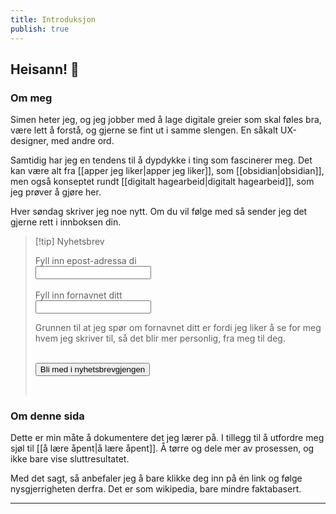 ```yaml
---
title: Introduksjon
publish: true
---
```



## Heisann! 👋

### Om meg

Simen heter jeg, og jeg jobber med å lage digitale greier som skal føles bra, være lett å forstå, og gjerne se fint ut i samme slengen. En såkalt UX-designer, med andre ord.

Samtidig har jeg en tendens til å dypdykke i ting som fascinerer meg. Det kan være alt fra [[apper jeg liker|apper jeg liker]], som [[obsidian|obsidian]], men også konseptet rundt [[digitalt hagearbeid|digitalt hagearbeid]], som jeg prøver å gjøre her.

Hver søndag skriver jeg noe nytt. Om du vil følge med så sender jeg det gjerne rett i innboksen din.

> [!tip] Nyhetsbrev
> <form action="https://buttondown.email/api/emails/embed-subscribe/simenskriver" method="post" target="_blank" onsubmit="window.open('https://buttondown.email/simenskriver', 'popupwindow')" class="embeddable-buttondown-form"> <label for="bd-email">Fyll inn epost-adressa di</label> <br> <input type="email" name="email" id="bd-email" /><br><br><label for="first_name">Fyll inn fornavnet ditt</label><br><input type="text" name="metadata__first_name" id="first_name" /><br><p>Grunnen til at jeg spør om fornavnet ditt er fordi jeg liker å se for meg hvem jeg skriver til, så det blir mer personlig, fra meg til deg.</p><br><input type="submit" value="Bli med i nyhetsbrevgjengen" /></form>
> <br>
> 

### Om denne sida

Dette er min måte å dokumentere det jeg lærer på. I tillegg til å utfordre meg sjøl til [[å lære åpent|å lære åpent]]. Å tørre og dele mer av prosessen, og ikke bare vise sluttresultatet.

Med det sagt, så anbefaler jeg å bare klikke deg inn på én link og følge nysgjerrigheten derfra. Det er som wikipedia, bare mindre faktabasert.

---
